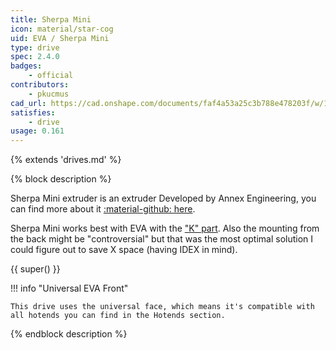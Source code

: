 ```yaml
---
title: Sherpa Mini
icon: material/star-cog
uid: EVA / Sherpa Mini
type: drive
spec: 2.4.0
badges:
    - official
contributors: 
    - pkucmus
cad_url: https://cad.onshape.com/documents/faf4a53a25c3b788e478203f/w/13643fbd02f4c673d9ddcb4f/e/b847abd8bc1a14592e0f40ea
satisfies:
    - drive
usage: 0.161
---
```


{% extends 'drives.md' %}

{% block description %}

Sherpa Mini extruder is an extruder Developed by Annex Engineering, you can find more about it [:material-github: here](https://github.com/Annex-Engineering/Sherpa_Mini-Extruder).

Sherpa Mini works best with EVA with the ["K" part](https://github.com/Annex-Engineering/Sherpa_Mini-Extruder/blob/master/STLs/FDM_STLs/optional_parts/%5Ba%5D_housing_front_k_x1_rev5.STL). Also the mounting from the back might be "controversial" but that was the most optimal solution I could figure out to save X space (having IDEX in mind).

{{ super() }}

!!! info "Universal EVA Front"

    This drive uses the universal face, which means it's compatible with all hotends you can find in the Hotends section.

{% endblock description %}
